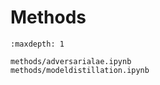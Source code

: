 # Methods

```{toctree}
:maxdepth: 1

methods/adversarialae.ipynb
methods/modeldistillation.ipynb
```
